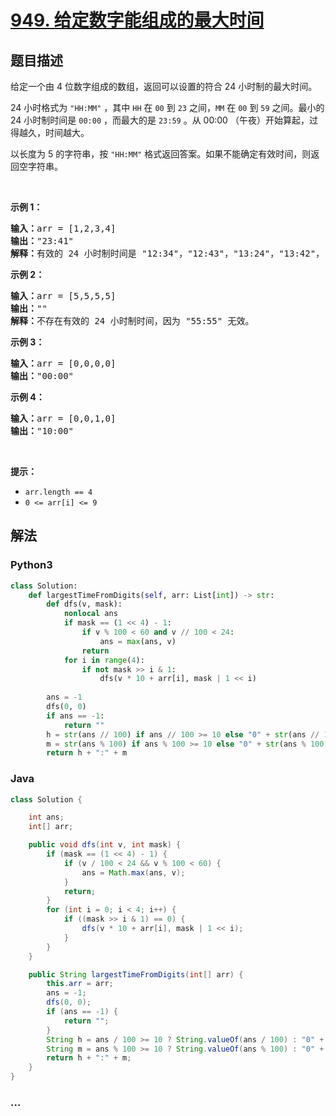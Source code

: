 # [949. 给定数字能组成的最大时间](https://leetcode-cn.com/problems/largest-time-for-given-digits)



## 题目描述

<!-- 这里写题目描述 -->

<p>给定一个由 4 位数字组成的数组，返回可以设置的符合 24 小时制的最大时间。</p>

<p>24 小时格式为 <code>"HH:MM"</code> ，其中 <code>HH</code> 在 <code>00</code> 到 <code>23</code> 之间，<code>MM</code> 在 <code>00</code> 到 <code>59</code> 之间。最小的 24 小时制时间是 <code>00:00</code> ，而最大的是 <code>23:59</code> 。从 00:00 （午夜）开始算起，过得越久，时间越大。</p>

<p>以长度为 5 的字符串，按 <code>"HH:MM"</code> 格式返回答案。如果不能确定有效时间，则返回空字符串。</p>

<p> </p>

<p><strong>示例 1：</strong></p>

<pre>
<strong>输入：</strong>arr = [1,2,3,4]
<strong>输出：</strong>"23:41"
<strong>解释：</strong>有效的 24 小时制时间是 "12:34"，"12:43"，"13:24"，"13:42"，"14:23"，"14:32"，"21:34"，"21:43"，"23:14" 和 "23:41" 。这些时间中，"23:41" 是最大时间。
</pre>

<p><strong>示例 2：</strong></p>

<pre>
<strong>输入：</strong>arr = [5,5,5,5]
<strong>输出：</strong>""
<strong>解释：</strong>不存在有效的 24 小时制时间，因为 "55:55" 无效。
</pre>

<p><strong>示例 3：</strong></p>

<pre>
<strong>输入：</strong>arr = [0,0,0,0]
<strong>输出：</strong>"00:00"
</pre>

<p><strong>示例 4：</strong></p>

<pre>
<strong>输入：</strong>arr = [0,0,1,0]
<strong>输出：</strong>"10:00"
</pre>

<p> </p>

<p><strong>提示：</strong></p>

<ul>
	<li><code>arr.length == 4</code></li>
	<li><code>0 <= arr[i] <= 9</code></li>
</ul>


## 解法

<!-- 这里可写通用的实现逻辑 -->

<!-- tabs:start -->

### **Python3**

<!-- 这里可写当前语言的特殊实现逻辑 -->

```python
class Solution:
    def largestTimeFromDigits(self, arr: List[int]) -> str:
        def dfs(v, mask):
            nonlocal ans
            if mask == (1 << 4) - 1:
                if v % 100 < 60 and v // 100 < 24:
                    ans = max(ans, v)
                return
            for i in range(4):
                if not mask >> i & 1:
                    dfs(v * 10 + arr[i], mask | 1 << i)
        
        ans = -1
        dfs(0, 0)
        if ans == -1:
            return ""
        h = str(ans // 100) if ans // 100 >= 10 else "0" + str(ans // 100)
        m = str(ans % 100) if ans % 100 >= 10 else "0" + str(ans % 100)
        return h + ":" + m
```

### **Java**

<!-- 这里可写当前语言的特殊实现逻辑 -->

```java
class Solution {

    int ans;
    int[] arr;

    public void dfs(int v, int mask) {
        if (mask == (1 << 4) - 1) {
            if (v / 100 < 24 && v % 100 < 60) {
                ans = Math.max(ans, v);
            }
            return;
        }
        for (int i = 0; i < 4; i++) {
            if ((mask >> i & 1) == 0) {
                dfs(v * 10 + arr[i], mask | 1 << i);
            }
        }
    }

    public String largestTimeFromDigits(int[] arr) {
        this.arr = arr;
        ans = -1;
        dfs(0, 0);
        if (ans == -1) {
            return "";
        }
        String h = ans / 100 >= 10 ? String.valueOf(ans / 100) : "0" + ans / 100;
        String m = ans % 100 >= 10 ? String.valueOf(ans % 100) : "0" + ans % 100;
        return h + ":" + m;   
    }
}
```

### **...**

```

```

<!-- tabs:end -->
